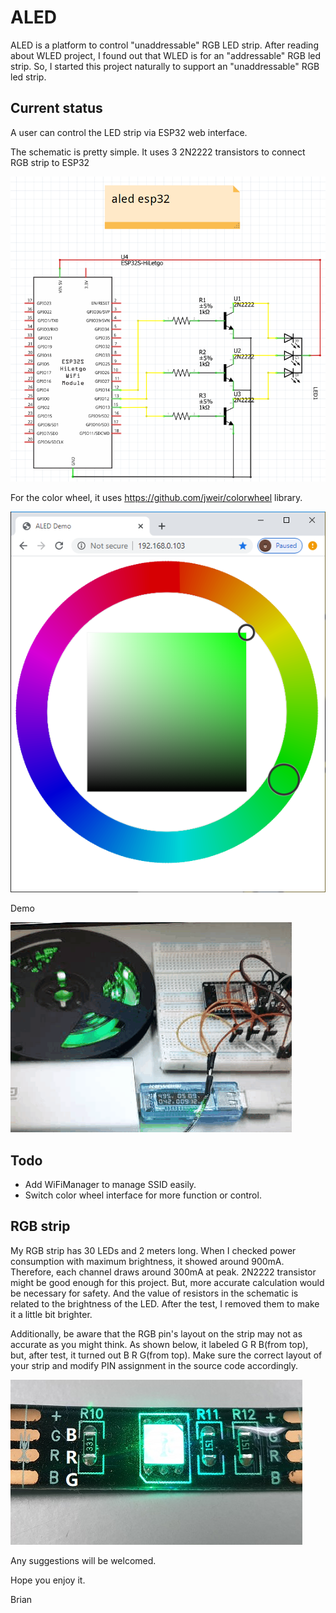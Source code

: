 # ALED

ALED is a platform to control "unaddressable" RGB LED strip. After reading about WLED project, I found out that WLED is for an "addressable" RGB led strip. So, I started this project naturally to support an "unaddressable" RGB led strip.

## Current status

A user can control the LED strip via ESP32 web interface.

The schematic is pretty simple. It uses 3 2N2222 transistors to connect RGB strip to ESP32

![Schematic](https://github.com/briankimstudio/aled/blob/master/schematic.png)

For the color wheel, it uses https://github.com/jweir/colorwheel library.

![Web interface](https://github.com/briankimstudio/aled/blob/master/aled_web_interface.png)

Demo

![Demo](https://github.com/briankimstudio/aled/blob/master/aled_demo.gif)

## Todo

- Add WiFiManager to manage SSID easily.
- Switch color wheel interface for more function or control.

## RGB strip

My RGB strip has 30 LEDs and 2 meters long. When I checked power consumption with maximum brightness, it showed around 900mA. Therefore, each channel draws around 300mA at peak. 2N2222 transistor might be good enough for this project. But, more accurate calculation would be necessary for safety. And the value of resistors in the schematic is related to the brightness of the LED. After the test, I removed them to make it a little bit brighter.

Additionally, be aware that the RGB pin's layout on the strip may not as accurate as you might think. As shown below, it labeled G R B(from top), but, after test, it turned out B R G(from top). Make sure the correct layout of your strip and modify PIN assignment in the source code accordingly. 

![RGB strip](https://github.com/briankimstudio/aled/blob/master/rgb_led_strip.jpg)

Any suggestions will be welcomed.

Hope you enjoy it.

Brian
